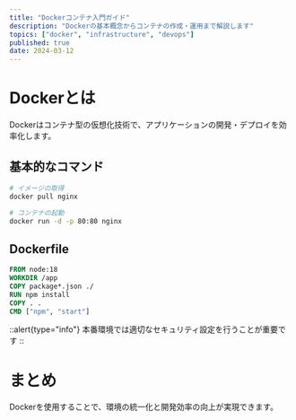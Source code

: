 ```yaml
---
title: "Dockerコンテナ入門ガイド"
description: "Dockerの基本概念からコンテナの作成・運用まで解説します"
topics: ["docker", "infrastructure", "devops"]
published: true
date: 2024-03-12
---
```


# Dockerとは

Dockerはコンテナ型の仮想化技術で、アプリケーションの開発・デプロイを効率化します。

## 基本的なコマンド

```bash
# イメージの取得
docker pull nginx

# コンテナの起動
docker run -d -p 80:80 nginx
```

## Dockerfile

```dockerfile
FROM node:18
WORKDIR /app
COPY package*.json ./
RUN npm install
COPY . .
CMD ["npm", "start"]
```

::alert{type="info"}
本番環境では適切なセキュリティ設定を行うことが重要です
::

# まとめ
Dockerを使用することで、環境の統一化と開発効率の向上が実現できます。 